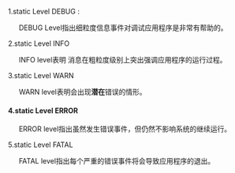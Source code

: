  1.static Level DEBUG :

    DEBUG Level指出细粒度信息事件对调试应用程序是非常有帮助的。

 2.static Level INFO

    INFO level表明 消息在粗粒度级别上突出强调应用程序的运行过程。

 3.static Level WARN

    WARN level表明会出现**潜在**错误的情形。

####  4.static Level ERROR

    ERROR level指出虽然发生错误事件，但仍然不影响系统的继续运行。

 5.static Level FATAL

    FATAL level指出每个严重的错误事件将会导致应用程序的退出。
